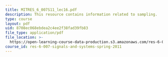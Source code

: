 ```yaml
---
title: MITRES_6_007S11_lec16.pdf
description: This resource contains information related to sampling.
type: course
layout: pdf
uid: 8708ec068ebdea2c4ee2f38fad39fb83
file_type: application/pdf
file_location: >-
  https://open-learning-course-data-production.s3.amazonaws.com/res-6-007-signals-and-systems-spring-2011/8708ec068ebdea2c4ee2f38fad39fb83_MITRES_6_007S11_lec16.pdf
course_id: res-6-007-signals-and-systems-spring-2011
---
```

